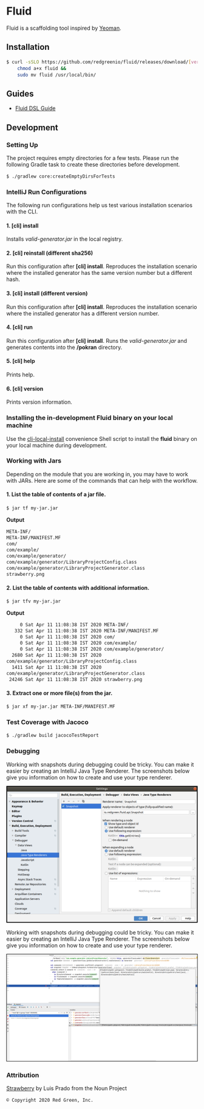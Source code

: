 # Fluid
Fluid is a scaffolding tool inspired by [Yeoman](https://yeoman.io/).

## Installation
```bash
$ curl -sSLO https://github.com/redgreenio/fluid/releases/download/[version]/fluid &&
    chmod a+x fluid &&
    sudo mv fluid /usr/local/bin/
```

## Guides
- [Fluid DSL Guide](docs/fluid-dsl-guide.md)

## Development
### Setting Up
The project requires empty directories for a few tests. Please run the following Gradle task to create these directories before development.

```bash
$ ./gradlew core:createEmptyDirsForTests
```

### IntelliJ Run Configurations
The following run configurations help us test various installation scenarios with the CLI.

#### 1. [cli] install
Installs *valid-generator.jar* in the local registry.

#### 2. [cli] reinstall (different sha256)
Run this configuration after **[cli] install**. Reproduces the installation scenario where the installed generator has the same version number but a different hash. 

#### 3. [cli] install (different version)
Run this configuration after **[cli] install**. Reproduces the installation scenario where the installed generator has a different version number.

#### 4. [cli] run
Run this configuration after **[cli] install**. Runs the *valid-generator.jar* and generates contents into the **/pokran** directory.

#### 5. [cli] help
Prints help.

#### 6. [cli] version
Prints version information.

### Installing the in-development Fluid binary on your local machine
Use the [cli-local-install](cli-local-install) convenience Shell script to install the **fluid** binary on your local machine during development.

### Working with Jars
Depending on the module that you are working in, you may have to work with JARs. Here are some of the commands that can help with the workflow.

#### 1. List the table of contents of a jar file.
```bash
$ jar tf my-jar.jar
```

**Output**
```
META-INF/
META-INF/MANIFEST.MF
com/
com/example/
com/example/generator/
com/example/generator/LibraryProjectConfig.class
com/example/generator/LibraryProjectGenerator.class
strawberry.png
```

#### 2. List the table of contents with additional information.
```bash
$ jar tfv my-jar.jar
```

**Output**
```
     0 Sat Apr 11 11:08:38 IST 2020 META-INF/
   332 Sat Apr 11 11:08:38 IST 2020 META-INF/MANIFEST.MF
     0 Sat Apr 11 11:08:38 IST 2020 com/
     0 Sat Apr 11 11:08:38 IST 2020 com/example/
     0 Sat Apr 11 11:08:38 IST 2020 com/example/generator/
  2680 Sat Apr 11 11:08:38 IST 2020 com/example/generator/LibraryProjectConfig.class
  1411 Sat Apr 11 11:08:38 IST 2020 com/example/generator/LibraryProjectGenerator.class
 24246 Sat Apr 11 11:08:38 IST 2020 strawberry.png
```

#### 3. Extract one or more file(s) from the jar.
```bash
$ jar xf my-jar.jar META-INF/MANIFEST.MF 
```

### Test Coverage with Jacoco
```bash
$ ./gradlew build jacocoTestReport
```

### Debugging
Working with snapshots during debugging could be tricky. You can make it easier by creating an IntelliJ Java Type Renderer. The screenshots below give you information on how to create and use your type renderer.

![alt text](docs/images/snapshot-type-renderer.png "type renderer")

Working with snapshots during debugging could be tricky. You can make it easier by creating an IntelliJ Java Type Renderer. The screenshots below give you information on how to create and use your type renderer. 

![alt text](docs/images/snapshot-debug-view.png "debug run")

### Attribution
[Strawberry](core/src/test/resources/strawberry.png) by Luis Prado from the Noun Project

```
© Copyright 2020 Red Green, Inc.
```
